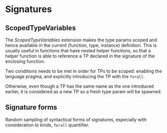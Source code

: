 # Signatures










## ScopedTypeVariables

The *ScopedTypeVariables* extension makes the type params scoped and hence available in the current (function, type, instance) definition. This is usually useful in functions that have nested helper functions, so that a helper function is able to reference a TP declared in the signature of the enclosing function.

Two conditions needs to be met in order for TPs to be scoped: enabling the language pragma, and explicitly introducing the TP with the `forall`.

Otherwise, even though a TP has the same name as the one introduced earlier, it is considered as a new TP so a fresh type param will be spawned.



## Signature forms

Random sampling of syntactical forms of signatures, especially with consideration to kinds, `forall` quantifier.

